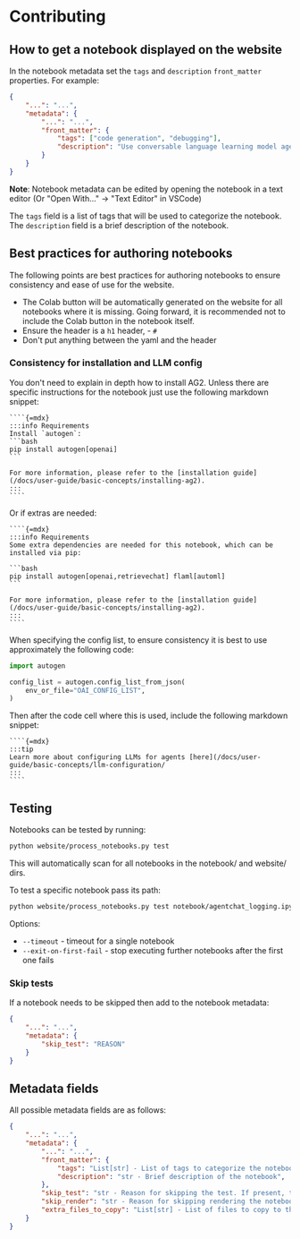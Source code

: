 # Contributing

## How to get a notebook displayed on the website

In the notebook metadata set the `tags` and `description` `front_matter` properties. For example:

```json
{
    "...": "...",
    "metadata": {
        "...": "...",
        "front_matter": {
            "tags": ["code generation", "debugging"],
            "description": "Use conversable language learning model agents to solve tasks and provide automatic feedback through a comprehensive example of writing, executing, and debugging Python code to compare stock price changes."
        }
    }
}
```

**Note**: Notebook metadata can be edited by opening the notebook in a text editor (Or "Open With..." -> "Text Editor" in VSCode)

The `tags` field is a list of tags that will be used to categorize the notebook. The `description` field is a brief description of the notebook.

## Best practices for authoring notebooks

The following points are best practices for authoring notebooks to ensure consistency and ease of use for the website.

- The Colab button will be automatically generated on the website for all notebooks where it is missing. Going forward, it is recommended not to include the Colab button in the notebook itself.
- Ensure the header is a `h1` header, - `#`
- Don't put anything between the yaml and the header

### Consistency for installation and LLM config

You don't need to explain in depth how to install AG2. Unless there are specific instructions for the notebook just use the following markdown snippet:

``````
````{=mdx}
:::info Requirements
Install `autogen`:
```bash
pip install autogen[openai]
```

For more information, please refer to the [installation guide](/docs/user-guide/basic-concepts/installing-ag2).
:::
````
``````

Or if extras are needed:

``````
````{=mdx}
:::info Requirements
Some extra dependencies are needed for this notebook, which can be installed via pip:

```bash
pip install autogen[openai,retrievechat] flaml[automl]
```

For more information, please refer to the [installation guide](/docs/user-guide/basic-concepts/installing-ag2).
:::
````
``````

When specifying the config list, to ensure consistency it is best to use approximately the following code:

```python
import autogen

config_list = autogen.config_list_from_json(
    env_or_file="OAI_CONFIG_LIST",
)
```

Then after the code cell where this is used, include the following markdown snippet:

``````
````{=mdx}
:::tip
Learn more about configuring LLMs for agents [here](/docs/user-guide/basic-concepts/llm-configuration/
:::
````
``````

## Testing

Notebooks can be tested by running:

```sh
python website/process_notebooks.py test
```

This will automatically scan for all notebooks in the notebook/ and website/ dirs.

To test a specific notebook pass its path:

```sh
python website/process_notebooks.py test notebook/agentchat_logging.ipynb
```

Options:
- `--timeout` - timeout for a single notebook
- `--exit-on-first-fail` - stop executing further notebooks after the first one fails

### Skip tests

If a notebook needs to be skipped then add to the notebook metadata:
```json
{
    "...": "...",
    "metadata": {
        "skip_test": "REASON"
    }
}
```

## Metadata fields

All possible metadata fields are as follows:
```json
{
    "...": "...",
    "metadata": {
        "...": "...",
        "front_matter": {
            "tags": "List[str] - List of tags to categorize the notebook",
            "description": "str - Brief description of the notebook",
        },
        "skip_test": "str - Reason for skipping the test. If present, the notebook will be skipped during testing",
        "skip_render": "str - Reason for skipping rendering the notebook. If present, the notebook will be left out of the website.",
        "extra_files_to_copy": "List[str] - List of files to copy to the website. The paths are relative to the notebook directory",
    }
}
```

